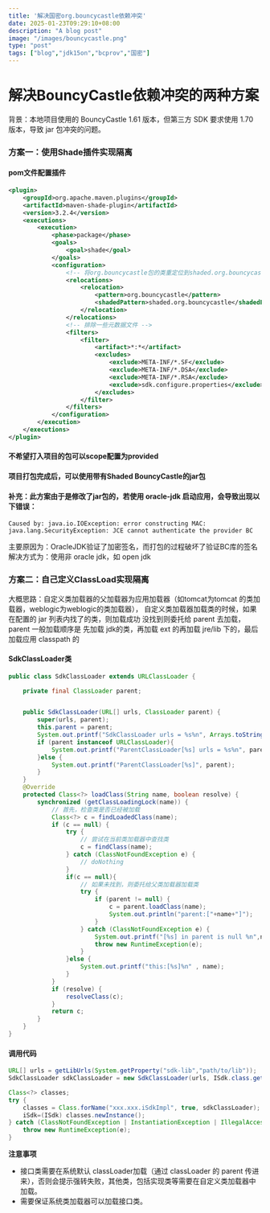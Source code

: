 ```yaml
---
title: '解决国密org.bouncycastle依赖冲突'
date: 2025-01-23T09:29:10+08:00
description: "A blog post"
image: "/images/bouncycastle.png"
type: "post"
tags: ["blog","jdk15on","bcprov","国密"]
---
```


**解决BouncyCastle依赖冲突的两种方案**
=====================================

背景：本地项目使用的 BouncyCastle 1.61 版本，但第三方 SDK 要求使用 1.70 版本，导致 jar 包冲突的问题。

### 方案一：使用Shade插件实现隔离

#### pom文件配置插件
```xml
<plugin>
    <groupId>org.apache.maven.plugins</groupId>
    <artifactId>maven-shade-plugin</artifactId>
    <version>3.2.4</version>
    <executions>
        <execution>
            <phase>package</phase>
            <goals>
                <goal>shade</goal>
            </goals>
            <configuration>
                <!-- 将org.bouncycastle包的类重定位到shaded.org.bouncycastle -->
                <relocations>
                    <relocation>
                        <pattern>org.bouncycastle</pattern>
                        <shadedPattern>shaded.org.bouncycastle</shadedPattern>
                    </relocation>
                </relocations>
                <!-- 排除一些元数据文件 -->
                <filters>
                    <filter>
                        <artifact>*:*</artifact>
                        <excludes>
                            <exclude>META-INF/*.SF</exclude>
                            <exclude>META-INF/*.DSA</exclude>
                            <exclude>META-INF/*.RSA</exclude>
                            <exclude>sdk.configure.properties</exclude>
                        </excludes>
                    </filter>
                </filters>
            </configuration>
        </execution>
    </executions>
</plugin>
```

#### 不希望打入项目的包可以scope配置为provided
#### 项目打包完成后，可以使用带有Shaded BouncyCastle的jar包
#### **补充**：此方案由于是修改了jar包的，若使用 oracle-jdk 启动应用，会导致出现以下错误：
```
Caused by: java.io.IOException: error constructing MAC: java.lang.SecurityException: JCE cannot authenticate the provider BC
```
主要原因为：OracleJDK验证了加密签名，而打包的过程破坏了验证BC库的签名
解决方式为：使用非 oracle jdk，如 open jdk

### 方案二：自己定义ClassLoad实现隔离
大概思路：自定义类加载器的父加载器为应用加载器（如tomcat为tomcat 的类加载器，weblogic为weblogic的类加载器），
自定义类加载器加载类的时候，如果在配置的 jar 列表内找了的类，则加载成功
没找到则委托给 parent 去加载，parent 一般加载顺序是 先加载 jdk的类，再加载 ext 的再加载 jre/lib 下的，最后加载应用 classpath 的

#### SdkClassLoader类
```java
public class SdkClassLoader extends URLClassLoader {

    private final ClassLoader parent;


    public SdkClassLoader(URL[] urls, ClassLoader parent) {
        super(urls, parent);
        this.parent = parent;
        System.out.printf("SdkClassLoader urls = %s%n", Arrays.toString(urls));
        if (parent instanceof URLClassLoader){
            System.out.printf("ParentClassLoader[%s] urls = %s%n", parent,Arrays.toString(((URLClassLoader) parent).getURLs()));
        }else {
            System.out.printf("ParentClassLoader[%s]", parent);
        }
    }
    @Override
    protected Class<?> loadClass(String name, boolean resolve) {
        synchronized (getClassLoadingLock(name)) {
            // 首先，检查类是否已经被加载
            Class<?> c = findLoadedClass(name);
            if (c == null) {
                try {
                    // 尝试在当前类加载器中查找类
                    c = findClass(name);
                } catch (ClassNotFoundException e) {
                    // doNothing
                }
                if(c == null){
                    // 如果未找到，则委托给父类加载器加载类
                    try {
                        if (parent != null) {
                            c = parent.loadClass(name);
                            System.out.println("parent:["+name+"]");
                        }
                    } catch (ClassNotFoundException e) {
                        System.out.printf("[%s] in parent is null %n",name);
                        throw new RuntimeException(e);
                    }
                }else {
                    System.out.printf("this:[%s]%n" , name);
                }
            }
            if (resolve) {
                resolveClass(c);
            }
            return c;
        }
    }
}
```

#### 调用代码
```java
URL[] urls = getLibUrls(System.getProperty("sdk-lib","path/to/lib"));
SdkClassLoader sdkClassLoader = new SdkClassLoader(urls, ISdk.class.getClassLoader());

Class<?> classes;
try {
    classes = Class.forName("xxx.xxx.iSdkImpl", true, sdkClassLoader);
    iSdk=(ISdk) classes.newInstance();
} catch (ClassNotFoundException | InstantiationException | IllegalAccessException e) {
    throw new RuntimeException(e);
}
```

**注意事项**

* 接口类需要在系统默认 classLoader加载（通过 classLoader 的 parent 传进来），否则会提示强转失败，其他类，包括实现类等需要在自定义类加载器中加载。
* 需要保证系统类加载器可以加载接口类。
